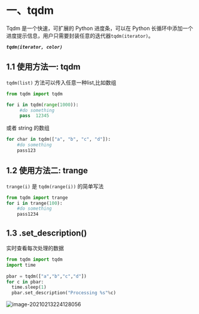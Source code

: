 # 一、tqdm

Tqdm 是一个快速，可扩展的 Python 进度条，可以在 Python 长循环中添加一个进度提示信息，用户只需要封装任意的迭代器`tqdm(iterator)`。

***`tqdm(iterator, color)`***

## 1.1 使用方法一: tqdm

`tqdm(list)` 方法可以传入任意一种list,比如数组

```python
from tqdm import tqdm

for i in tqdm(range(1000)):  
     #do something
     pass  12345
```

或者 string 的数组

```python
for char in tqdm(["a", "b", "c", "d"]):
    #do something
    pass123
```

## 1.2 使用方法二: trange

`trange(i)` 是 `tqdm(range(i))` 的简单写法

```python
from tqdm import trange
for i in trange(100):
    #do something
    pass1234
```

## 1.3 .set_description()

实时查看每次处理的数据

```python
from tqdm import tqdm
import time
 
pbar = tqdm(["a","b","c","d"])
for c in pbar:
  time.sleep(1)
  pbar.set_description("Processing %s"%c)
```

![image-20210213224128056](http://image.trouvaille0198.top/image-20210213224128056.png)